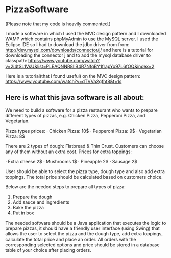 # PizzaSoftware
(Please note that my code is heavily commented.)

I made a software in which I used the MVC design pattern and I downloaded WAMP which contains phpMyAdmin to use the MySQL server.
I used the Eclipse IDE so I had to download the jdbc driver from from: http://dev.mysql.com/downloads/connector/j/ and here is a
tutorial for downloading the connector j and to add the mysql database driver to classpath: https://www.youtube.com/watch?v=2i4tSL1VsU&list=PLEAQNNR8IlB4R7NfqBY1frapYo97L6fOQ&index=2

Here is a tutorial(that i found useful) on the MVC design pattern: https://www.youtube.com/watch?v=dTVVa2gfht8&t=1s


## Here is what this java software is all about:

We need to build a software for a pizza restaurant who wants to prepare different types of pizzas, e.g. Chicken Pizza, Pepperoni Pizza,
and Vegetarian. 

Pizza types prices: 
· Chicken Pizza: 10$ 
· Pepperoni Pizza: 9$ 
· Vegetarian Pizza: 8$ 

There are 2 types of dough: Flatbread & Thin Crust. Customers can choose any of them without an extra cost. 
Prices for extra toppings: 

· Extra cheese 2$ 
· Mushrooms 1$ 
· Pineapple 2$ 
· Sausage 2$ 

User should be able to select the pizza type, dough type and also add extra toppings. The total price should be calculated based on customers choice. 

Below are the needed steps to prepare all types of pizza: 
1. Prepare the dough 
2. Add sauce and ingredients 
3. Bake the pizza 
4. Put in box 

The needed software should be a Java application that executes the logic to prepare pizzas, it should have a friendly user interface (using Swing) that allows the user to select the pizza and the dough type, add extra toppings, calculate the total price and place an order. 
All orders with the corresponding selected options and price should be stored in a database table of your choice after placing orders. 
